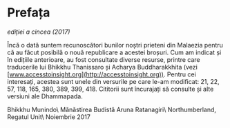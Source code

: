 Prefața
=======
*ediției a cincea (2017)*

Încă o dată suntem recunoscători bunilor noștri prieteni din Malaezia pentru că au făcut posibilă o nouă republicare a acestei broșuri.
Cum am indicat și în edițiile anterioare, au fost consultate diverse resurse, printre care traducerile lui Bhikkhu Thanissaro și Acharya Buddharakkhita (vezi [www.accesstoinsight.org](http://accesstoinsight.org)).
Pentru cei interesați, acestea sunt unele din versurile pe care le-am modificat: 21, 22, 57, 118, 165, 380, 389, 399, 418. Cititorii sunt încurajați să consulte și alte versiuni ale Dhammapada.

Bhikkhu Munindo\\
Mănăstirea Budistă Aruna Ratanagiri\\
Northumberland, Regatul Unit\\
Noiembrie 2017
